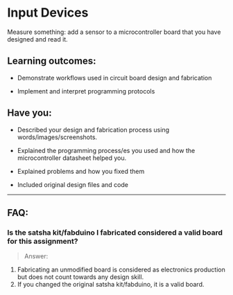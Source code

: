 # Input Devices

Measure something: add a sensor to a microcontroller board that you have designed and read it.

## Learning outcomes:
* Demonstrate workflows used in circuit board design and fabrication

* Implement and interpret programming protocols

## Have you:
* Described your design and fabrication process using words/images/screenshots.  

* Explained the programming process/es you used and how the microcontroller datasheet helped you.

* Explained problems and how you fixed them

* Included original design files and code

---

## FAQ:

### Is the satsha kit/fabduino I fabricated considered a valid board for this assignment?
> Answer:
1. Fabricating an unmodified board is considered as electronics production but does not count towards any design skill.
2. If you changed the original satsha kit/fabduino, it is a valid board.
